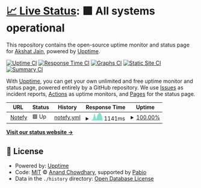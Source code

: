 # [📈 Live Status](https://titan1230.github.io/UptimeTracker): <!--live status--> **🟩 All systems operational**

This repository contains the open-source uptime monitor and status page for [Akshat Jain](https://titan1230.github.io/UptimeTracker), powered by [Upptime](https://github.com/upptime/upptime).

[![Uptime CI](https://github.com/titan1230/UptimeTracker/workflows/Uptime%20CI/badge.svg)](https://github.com/titan1230/UptimeTracker/actions?query=workflow%3A%22Uptime+CI%22)
[![Response Time CI](https://github.com/titan1230/UptimeTracker/workflows/Response%20Time%20CI/badge.svg)](https://github.com/titan1230/UptimeTracker/actions?query=workflow%3A%22Response+Time+CI%22)
[![Graphs CI](https://github.com/titan1230/UptimeTracker/workflows/Graphs%20CI/badge.svg)](https://github.com/titan1230/UptimeTracker/actions?query=workflow%3A%22Graphs+CI%22)
[![Static Site CI](https://github.com/titan1230/UptimeTracker/workflows/Static%20Site%20CI/badge.svg)](https://github.com/titan1230/UptimeTracker/actions?query=workflow%3A%22Static+Site+CI%22)
[![Summary CI](https://github.com/titan1230/UptimeTracker/workflows/Summary%20CI/badge.svg)](https://github.com/titan1230/UptimeTracker/actions?query=workflow%3A%22Summary+CI%22)

With [Upptime](https://upptime.js.org), you can get your own unlimited and free uptime monitor and status page, powered entirely by a GitHub repository. We use [Issues](https://github.com/titan1230/UptimeTracker/issues) as incident reports, [Actions](https://github.com/titan1230/UptimeTracker/actions) as uptime monitors, and [Pages](https://titan1230.github.io/UptimeTracker) for the status page.

<!--start: status pages-->
<!-- This summary is generated by Upptime (https://github.com/upptime/upptime) -->
<!-- Do not edit this manually, your changes will be overwritten -->
<!-- prettier-ignore -->
| URL | Status | History | Response Time | Uptime |
| --- | ------ | ------- | ------------- | ------ |
| <img alt="" src="https://icons.duckduckgo.com/ip3/notefy-site.vercel.app.ico" height="13"> [Notefy](https://notefy-site.vercel.app/) | 🟩 Up | [notefy.yml](https://github.com/titan1230/UptimeTracker/commits/HEAD/history/notefy.yml) | <details><summary><img alt="Response time graph" src="./graphs/notefy/response-time-week.png" height="20"> 1141ms</summary><br><a href="https://titan1230.github.io/UptimeTracker/history/notefy"><img alt="Response time 1322" src="https://img.shields.io/endpoint?url=https%3A%2F%2Fraw.githubusercontent.com%2Ftitan1230%2FUptimeTracker%2FHEAD%2Fapi%2Fnotefy%2Fresponse-time.json"></a><br><a href="https://titan1230.github.io/UptimeTracker/history/notefy"><img alt="24-hour response time 326" src="https://img.shields.io/endpoint?url=https%3A%2F%2Fraw.githubusercontent.com%2Ftitan1230%2FUptimeTracker%2FHEAD%2Fapi%2Fnotefy%2Fresponse-time-day.json"></a><br><a href="https://titan1230.github.io/UptimeTracker/history/notefy"><img alt="7-day response time 1141" src="https://img.shields.io/endpoint?url=https%3A%2F%2Fraw.githubusercontent.com%2Ftitan1230%2FUptimeTracker%2FHEAD%2Fapi%2Fnotefy%2Fresponse-time-week.json"></a><br><a href="https://titan1230.github.io/UptimeTracker/history/notefy"><img alt="30-day response time 1417" src="https://img.shields.io/endpoint?url=https%3A%2F%2Fraw.githubusercontent.com%2Ftitan1230%2FUptimeTracker%2FHEAD%2Fapi%2Fnotefy%2Fresponse-time-month.json"></a><br><a href="https://titan1230.github.io/UptimeTracker/history/notefy"><img alt="1-year response time 1322" src="https://img.shields.io/endpoint?url=https%3A%2F%2Fraw.githubusercontent.com%2Ftitan1230%2FUptimeTracker%2FHEAD%2Fapi%2Fnotefy%2Fresponse-time-year.json"></a></details> | <details><summary><a href="https://titan1230.github.io/UptimeTracker/history/notefy">100.00%</a></summary><a href="https://titan1230.github.io/UptimeTracker/history/notefy"><img alt="All-time uptime 99.98%" src="https://img.shields.io/endpoint?url=https%3A%2F%2Fraw.githubusercontent.com%2Ftitan1230%2FUptimeTracker%2FHEAD%2Fapi%2Fnotefy%2Fuptime.json"></a><br><a href="https://titan1230.github.io/UptimeTracker/history/notefy"><img alt="24-hour uptime 100.00%" src="https://img.shields.io/endpoint?url=https%3A%2F%2Fraw.githubusercontent.com%2Ftitan1230%2FUptimeTracker%2FHEAD%2Fapi%2Fnotefy%2Fuptime-day.json"></a><br><a href="https://titan1230.github.io/UptimeTracker/history/notefy"><img alt="7-day uptime 100.00%" src="https://img.shields.io/endpoint?url=https%3A%2F%2Fraw.githubusercontent.com%2Ftitan1230%2FUptimeTracker%2FHEAD%2Fapi%2Fnotefy%2Fuptime-week.json"></a><br><a href="https://titan1230.github.io/UptimeTracker/history/notefy"><img alt="30-day uptime 99.96%" src="https://img.shields.io/endpoint?url=https%3A%2F%2Fraw.githubusercontent.com%2Ftitan1230%2FUptimeTracker%2FHEAD%2Fapi%2Fnotefy%2Fuptime-month.json"></a><br><a href="https://titan1230.github.io/UptimeTracker/history/notefy"><img alt="1-year uptime 99.98%" src="https://img.shields.io/endpoint?url=https%3A%2F%2Fraw.githubusercontent.com%2Ftitan1230%2FUptimeTracker%2FHEAD%2Fapi%2Fnotefy%2Fuptime-year.json"></a></details>

<!--end: status pages-->

[**Visit our status website →**](https://titan1230.github.io/UptimeTracker)

## 📄 License

- Powered by: [Upptime](https://github.com/upptime/upptime)
- Code: [MIT](./LICENSE) © [Anand Chowdhary](https://anandchowdhary.com), supported by [Pabio](https://pabio.com)
- Data in the `./history` directory: [Open Database License](https://opendatacommons.org/licenses/odbl/1-0/)
